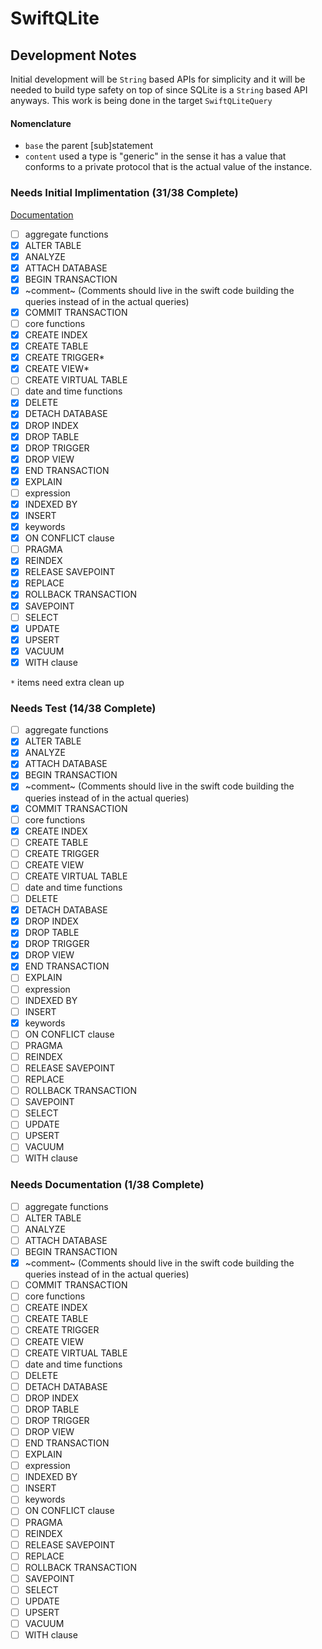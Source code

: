 # SwiftQLite

## Development Notes
Initial development will be `String` based APIs for simplicity and it will be needed to build type safety on top of since SQLite is a `String` based API anyways.
This work is being done in the target `SwiftQLiteQuery`

#### Nomenclature
* `base` the parent [sub]statement
* `content` used a type is "generic" in the sense it has a value that conforms to a private protocol that is the actual value of the instance.

### Needs Initial Implimentation (31/38 Complete)
[Documentation](https://www.sqlite.org/lang.html)
* [ ] aggregate functions
* [X] ALTER TABLE
* [X] ANALYZE
* [X] ATTACH DATABASE
* [X] BEGIN TRANSACTION
* [X] ~comment~ (Comments should live in the swift code building the queries instead of in the actual queries)
* [X] COMMIT TRANSACTION
* [ ] core functions
* [X] CREATE INDEX
* [X] CREATE TABLE
* [X] CREATE TRIGGER*
* [X] CREATE VIEW*
* [ ] CREATE VIRTUAL TABLE
* [ ] date and time functions
* [X] DELETE
* [X] DETACH DATABASE
* [X] DROP INDEX
* [X] DROP TABLE
* [X] DROP TRIGGER
* [X] DROP VIEW
* [X] END TRANSACTION
* [X] EXPLAIN
* [ ] expression
* [X] INDEXED BY
* [X] INSERT
* [X] keywords
* [X] ON CONFLICT clause
* [ ] PRAGMA
* [X] REINDEX
* [X] RELEASE SAVEPOINT
* [X] REPLACE
* [X] ROLLBACK TRANSACTION
* [X] SAVEPOINT
* [ ] SELECT
* [X] UPDATE
* [X] UPSERT
* [X] VACUUM
* [X] WITH clause

`*` items need extra clean up

### Needs Test (14/38 Complete)
* [ ] aggregate functions
* [X] ALTER TABLE	
* [X] ANALYZE
* [X] ATTACH DATABASE
* [X] BEGIN TRANSACTION
* [X] ~comment~ (Comments should live in the swift code building the queries instead of in the actual queries)
* [X] COMMIT TRANSACTION
* [ ] core functions
* [X] CREATE INDEX
* [ ] CREATE TABLE
* [ ] CREATE TRIGGER
* [ ] CREATE VIEW
* [ ] CREATE VIRTUAL TABLE
* [ ] date and time functions
* [ ] DELETE
* [X] DETACH DATABASE
* [X] DROP INDEX
* [X] DROP TABLE
* [X] DROP TRIGGER
* [X] DROP VIEW
* [X] END TRANSACTION
* [ ] EXPLAIN
* [ ] expression
* [ ] INDEXED BY
* [ ] INSERT
* [X] keywords
* [ ] ON CONFLICT clause
* [ ] PRAGMA
* [ ] REINDEX
* [ ] RELEASE SAVEPOINT
* [ ] REPLACE
* [ ] ROLLBACK TRANSACTION
* [ ] SAVEPOINT
* [ ] SELECT
* [ ] UPDATE
* [ ] UPSERT
* [ ] VACUUM
* [ ] WITH clause

### Needs Documentation (1/38 Complete)
* [ ] aggregate functions
* [ ] ALTER TABLE
* [ ] ANALYZE
* [ ] ATTACH DATABASE
* [ ] BEGIN TRANSACTION
* [X] ~comment~ (Comments should live in the swift code building the queries instead of in the actual queries)
* [ ] COMMIT TRANSACTION
* [ ] core functions
* [ ] CREATE INDEX
* [ ] CREATE TABLE
* [ ] CREATE TRIGGER
* [ ] CREATE VIEW
* [ ] CREATE VIRTUAL TABLE
* [ ] date and time functions
* [ ] DELETE
* [ ] DETACH DATABASE
* [ ] DROP INDEX
* [ ] DROP TABLE
* [ ] DROP TRIGGER
* [ ] DROP VIEW
* [ ] END TRANSACTION
* [ ] EXPLAIN
* [ ] expression
* [ ] INDEXED BY
* [ ] INSERT
* [ ] keywords
* [ ] ON CONFLICT clause
* [ ] PRAGMA
* [ ] REINDEX
* [ ] RELEASE SAVEPOINT
* [ ] REPLACE
* [ ] ROLLBACK TRANSACTION
* [ ] SAVEPOINT
* [ ] SELECT
* [ ] UPDATE
* [ ] UPSERT
* [ ] VACUUM
* [ ] WITH clause
